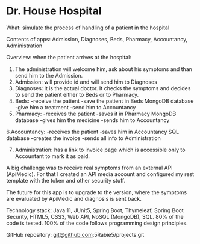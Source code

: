 # Dr. House Hospital


What: simulate the process of handling of a patient in the hospital 

Contents of apps: Admission, Diagnoses, Beds, Pharmacy, Accountancy, Administration

Overview: when the patient arrives at the hospital:

1. The administration will welcome him, ask about his symptoms and than send him to the Admission.
2. Admission: will provide id and will send him to Diagnoses
3. Diagnoses: it is the actual doctor. It checks the symptoms and decides to send the patient either to Beds or to Pharmacy.
4. Beds: -receive the patient 
         -save the patient in Beds MongoDB database
         -give him a treatment
         -send him to Accountancy
5. Pharmacy: -receives the patient 
         -saves it in Pharmacy MongoDB database
         -gives him the medicine
         -sends him to Accountancy

6.Accountancy: -receives the patient 
               -saves him in Accountancy SQL database
               -creates the invoice
               -sends all info to Administration

7. Administration: has a link to invoice page which is accessible only to Accountant to mark it as paid.


A big challenge was to receive real symptoms from an external API (ApiMedic). For that I created an API media account and configured my rest template with the token and other security stuff.

The future for this app is to upgrade to the version, where the symptoms are evaluated by ApiMedic and diagnosis is sent back. 

Technology stack: Java 11, JUnit5, Spring Boot, Thymeleaf, Spring Boot Security, HTML5, CSS3, Web API, NoSQL (MongoDB), SQL.
80% of the code is tested.
100% of the code follows programming design principles.

GitHub repository: git@github.com:5Rabie5/projects.git
